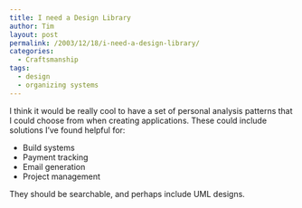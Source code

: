 ```yaml
---
title: I need a Design Library
author: Tim
layout: post
permalink: /2003/12/18/i-need-a-design-library/
categories:
  - Craftsmanship
tags:
  - design
  - organizing systems
---
```

I think it would be really cool to have a set of personal analysis patterns
that I could choose from when creating applications. These could include
solutions I&#8217;ve found helpful for:

  * Build systems
  * Payment tracking
  * Email generation
  * Project management

They should be searchable, and perhaps include UML designs.
